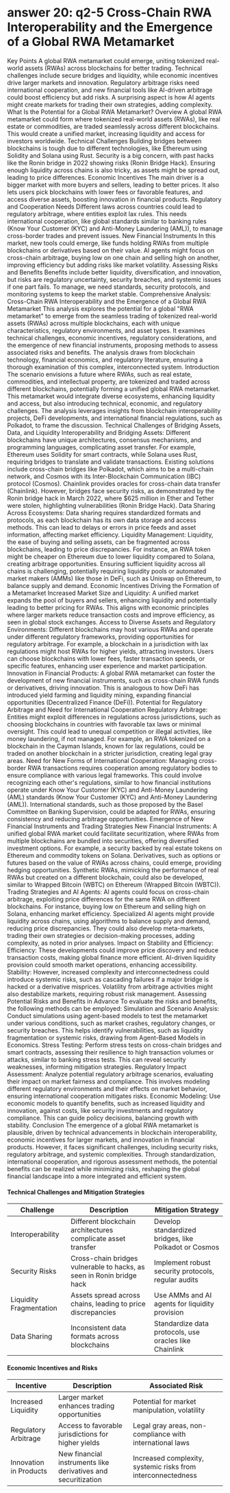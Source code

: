 # answer 20: q2-5 Cross-Chain RWA Interoperability and the Emergence of a Global RWA Metamarket

Key Points
A global RWA metamarket could emerge, uniting tokenized real-world assets (RWAs) across blockchains for better trading.
Technical challenges include secure bridges and liquidity, while economic incentives drive larger markets and innovation.
Regulatory arbitrage risks need international cooperation, and new financial tools like AI-driven arbitrage could boost efficiency but add risks.
A surprising aspect is how AI agents might create markets for trading their own strategies, adding complexity.
What Is the Potential for a Global RWA Metamarket?
Overview
A global RWA metamarket could form where tokenized real-world assets (RWAs), like real estate or commodities, are traded seamlessly across different blockchains. This would create a unified market, increasing liquidity and access for investors worldwide.
Technical Challenges
Building bridges between blockchains is tough due to different technologies, like Ethereum using Solidity and Solana using Rust. Security is a big concern, with past hacks like the Ronin bridge in 2022 showing risks (Ronin Bridge Hack). Ensuring enough liquidity across chains is also tricky, as assets might be spread out, leading to price differences.
Economic Incentives
The main driver is a bigger market with more buyers and sellers, leading to better prices. It also lets users pick blockchains with lower fees or favorable features, and access diverse assets, boosting innovation in financial products.
Regulatory and Cooperation Needs
Different laws across countries could lead to regulatory arbitrage, where entities exploit lax rules. This needs international cooperation, like global standards similar to banking rules (Know Your Customer (KYC) and Anti-Money Laundering (AML)), to manage cross-border trades and prevent issues.
New Financial Instruments
In this market, new tools could emerge, like funds holding RWAs from multiple blockchains or derivatives based on their value. AI agents might focus on cross-chain arbitrage, buying low on one chain and selling high on another, improving efficiency but adding risks like market volatility.
Assessing Risks and Benefits
Benefits include better liquidity, diversification, and innovation, but risks are regulatory uncertainty, security breaches, and systemic issues if one part fails. To manage, we need standards, security protocols, and monitoring systems to keep the market stable.
Comprehensive Analysis: Cross-Chain RWA Interoperability and the Emergence of a Global RWA Metamarket
This analysis explores the potential for a global "RWA metamarket" to emerge from the seamless trading of tokenized real-world assets (RWAs) across multiple blockchains, each with unique characteristics, regulatory environments, and asset types. It examines technical challenges, economic incentives, regulatory considerations, and the emergence of new financial instruments, proposing methods to assess associated risks and benefits. The analysis draws from blockchain technology, financial economics, and regulatory literature, ensuring a thorough examination of this complex, interconnected system.
Introduction
The scenario envisions a future where RWAs, such as real estate, commodities, and intellectual property, are tokenized and traded across different blockchains, potentially forming a unified global RWA metamarket. This metamarket would integrate diverse ecosystems, enhancing liquidity and access, but also introducing technical, economic, and regulatory challenges. The analysis leverages insights from blockchain interoperability projects, DeFi developments, and international financial regulations, such as Polkadot, to frame the discussion.
Technical Challenges of Bridging Assets, Data, and Liquidity
Interoperability and Bridging Assets:
Different blockchains have unique architectures, consensus mechanisms, and programming languages, complicating asset transfer. For example, Ethereum uses Solidity for smart contracts, while Solana uses Rust, requiring bridges to translate and validate transactions.
Existing solutions include cross-chain bridges like Polkadot, which aims to be a multi-chain network, and Cosmos with its Inter-Blockchain Communication (IBC) protocol (Cosmos). Chainlink provides oracles for cross-chain data transfer (Chainlink).
However, bridges face security risks, as demonstrated by the Ronin bridge hack in March 2022, where $625 million in Ether and Tether were stolen, highlighting vulnerabilities (Ronin Bridge Hack).
Data Sharing Across Ecosystems:
Data sharing requires standardized formats and protocols, as each blockchain has its own data storage and access methods. This can lead to delays or errors in price feeds and asset information, affecting market efficiency.
Liquidity Management:
Liquidity, the ease of buying and selling assets, can be fragmented across blockchains, leading to price discrepancies. For instance, an RWA token might be cheaper on Ethereum due to lower liquidity compared to Solana, creating arbitrage opportunities.
Ensuring sufficient liquidity across all chains is challenging, potentially requiring liquidity pools or automated market makers (AMMs) like those in DeFi, such as Uniswap on Ethereum, to balance supply and demand.
Economic Incentives Driving the Formation of a Metamarket
Increased Market Size and Liquidity:
A unified market expands the pool of buyers and sellers, enhancing liquidity and potentially leading to better pricing for RWAs. This aligns with economic principles where larger markets reduce transaction costs and improve efficiency, as seen in global stock exchanges.
Access to Diverse Assets and Regulatory Environments:
Different blockchains may host various RWAs and operate under different regulatory frameworks, providing opportunities for regulatory arbitrage. For example, a blockchain in a jurisdiction with lax regulations might host RWAs for higher yields, attracting investors.
Users can choose blockchains with lower fees, faster transaction speeds, or specific features, enhancing user experience and market participation.
Innovation in Financial Products:
A global RWA metamarket can foster the development of new financial instruments, such as cross-chain RWA funds or derivatives, driving innovation. This is analogous to how DeFi has introduced yield farming and liquidity mining, expanding financial opportunities (Decentralized Finance (DeFi)).
Potential for Regulatory Arbitrage and Need for International Cooperation
Regulatory Arbitrage:
Entities might exploit differences in regulations across jurisdictions, such as choosing blockchains in countries with favorable tax laws or minimal oversight. This could lead to unequal competition or illegal activities, like money laundering, if not managed.
For example, an RWA tokenized on a blockchain in the Cayman Islands, known for lax regulations, could be traded on another blockchain in a stricter jurisdiction, creating legal gray areas.
Need for New Forms of International Cooperation:
Managing cross-border RWA transactions requires cooperation among regulatory bodies to ensure compliance with various legal frameworks. This could involve recognizing each other's regulations, similar to how financial institutions operate under Know Your Customer (KYC) and Anti-Money Laundering (AML) standards (Know Your Customer (KYC) and Anti-Money Laundering (AML)).
International standards, such as those proposed by the Basel Committee on Banking Supervision, could be adapted for RWAs, ensuring consistency and reducing arbitrage opportunities.
Emergence of New Financial Instruments and Trading Strategies
New Financial Instruments:
A unified global RWA market could facilitate securitization, where RWAs from multiple blockchains are bundled into securities, offering diversified investment options. For example, a security backed by real estate tokens on Ethereum and commodity tokens on Solana.
Derivatives, such as options or futures based on the value of RWAs across chains, could emerge, providing hedging opportunities. Synthetic RWAs, mimicking the performance of real RWAs but created on a different blockchain, could also be developed, similar to Wrapped Bitcoin (WBTC) on Ethereum (Wrapped Bitcoin (WBTC)).
Trading Strategies and AI Agents:
AI agents could focus on cross-chain arbitrage, exploiting price differences for the same RWA on different blockchains. For instance, buying low on Ethereum and selling high on Solana, enhancing market efficiency.
Specialized AI agents might provide liquidity across chains, using algorithms to balance supply and demand, reducing price discrepancies. They could also develop meta-markets, trading their own strategies or decision-making processes, adding complexity, as noted in prior analyses.
Impact on Stability and Efficiency:
Efficiency: These developments could improve price discovery and reduce transaction costs, making global finance more efficient. AI-driven liquidity provision could smooth market operations, enhancing accessibility.
Stability: However, increased complexity and interconnectedness could introduce systemic risks, such as cascading failures if a major bridge is hacked or a derivative misprices. Volatility from arbitrage activities might also destabilize markets, requiring robust risk management.
Assessing Potential Risks and Benefits in Advance
To evaluate the risks and benefits, the following methods can be employed:
Simulation and Scenario Analysis:
Conduct simulations using agent-based models to test the metamarket under various conditions, such as market crashes, regulatory changes, or security breaches. This helps identify vulnerabilities, such as liquidity fragmentation or systemic risks, drawing from Agent-Based Models in Economics.
Stress Testing:
Perform stress tests on cross-chain bridges and smart contracts, assessing their resilience to high transaction volumes or attacks, similar to banking stress tests. This can reveal security weaknesses, informing mitigation strategies.
Regulatory Impact Assessment:
Analyze potential regulatory arbitrage scenarios, evaluating their impact on market fairness and compliance. This involves modeling different regulatory environments and their effects on market behavior, ensuring international cooperation mitigates risks.
Economic Modeling:
Use economic models to quantify benefits, such as increased liquidity and innovation, against costs, like security investments and regulatory compliance. This can guide policy decisions, balancing growth with stability.
Conclusion
The emergence of a global RWA metamarket is plausible, driven by technical advancements in blockchain interoperability, economic incentives for larger markets, and innovation in financial products. However, it faces significant challenges, including security risks, regulatory arbitrage, and systemic complexities. Through standardization, international cooperation, and rigorous assessment methods, the potential benefits can be realized while minimizing risks, reshaping the global financial landscape into a more integrated and efficient system.
#### Technical Challenges and Mitigation Strategies

Challenge | Description | Mitigation Strategy |
|-----------|-------------|---------------------|
Interoperability | Different blockchain architectures complicate asset transfer | Develop standardized bridges, like Polkadot or Cosmos |
Security Risks | Cross-chain bridges vulnerable to hacks, as seen in Ronin bridge hack | Implement robust security protocols, regular audits |
Liquidity Fragmentation | Assets spread across chains, leading to price discrepancies | Use AMMs and AI agents for liquidity provision |
Data Sharing | Inconsistent data formats across blockchains | Standardize data protocols, use oracles like Chainlink |
#### Economic Incentives and Risks

Incentive | Description | Associated Risk |
|-----------|-------------|-----------------|
Increased Liquidity | Larger market enhances trading opportunities | Potential for market manipulation, volatility |
Regulatory Arbitrage | Access to favorable jurisdictions for higher yields | Legal gray areas, non-compliance with international laws |
Innovation in Products | New financial instruments like derivatives and securitization | Increased complexity, systemic risks from interconnectedness |